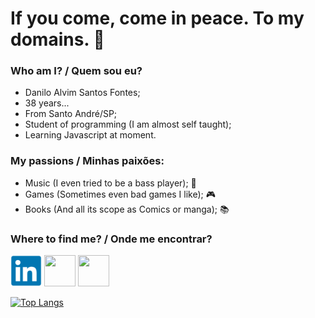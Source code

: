 # If you come, come in peace. To my domains. 🏰

### Who am I? / Quem sou eu?

- Danilo Alvim Santos Fontes;
- 38 years... 
- From Santo André/SP;
- Student of programming (I am almost self taught);
- Learning Javascript at moment. 
 
  
###  My passions / Minhas paixões:

 - Music (I even tried to be a bass player); 🎸
 - Games (Sometimes even bad games I like); 🎮
 - Books (And all its scope as Comics or manga); 📚

### Where to find me? / Onde me encontrar?

<a href="https://www.linkedin.com/in/daniloalvimfontes/" target="_blank"><img src="https://raw.githubusercontent.com/devicons/devicon/master/icons/linkedin/linkedin-original.svg" width="50" height="50"></a>  <a href="https://codepen.io/Fino59" target="_blank"><img src="https://i.imgur.com/tP0PbLY.png" width="50" height="50"></a>  <a href="https://discordapp.com/users/FinoN59#6942"><img src="https://cdn.iconscout.com/icon/free/png-512/discord-3-569463.png" width="50" height="50"></a>

[![Top Langs](https://github-readme-stats.vercel.app/api/top-langs/?username=fino59&layout=compact)](https://github.com/fino59/github-readme-stats)




